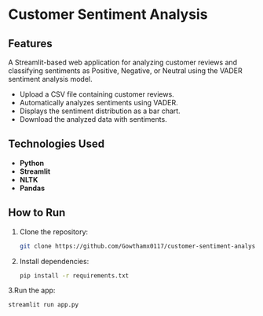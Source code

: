 # Customer Sentiment Analysis


## Features

A Streamlit-based web application for analyzing customer reviews and classifying sentiments as Positive, Negative, or Neutral using the VADER sentiment analysis model.
- Upload a CSV file containing customer reviews.
- Automatically analyzes sentiments using VADER.
- Displays the sentiment distribution as a bar chart.
- Download the analyzed data with sentiments.

## Technologies Used

- **Python**
- **Streamlit**
- **NLTK**
- **Pandas**

## How to Run

1. Clone the repository:
   ```bash
   git clone https://github.com/Gowthamx0117/customer-sentiment-analysis.git

2. Install dependencies:
    ```bash
    pip install -r requirements.txt

3.Run the app:
  ```bash
  streamlit run app.py
